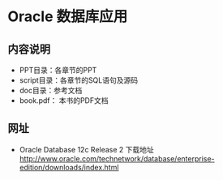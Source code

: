 # Oracle 数据库应用

## 内容说明

- PPT目录：各章节的PPT
- script目录：各章节的SQL语句及源码
- doc目录：参考文档
- book.pdf： 本书的PDF文档

## 网址
- Oracle Database 12c Release 2 下载地址
    http://www.oracle.com/technetwork/database/enterprise-edition/downloads/index.html